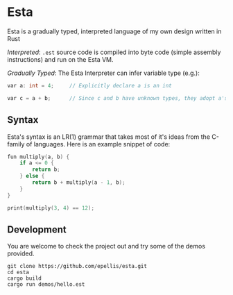 # Esta

Esta is a gradually typed, interpreted language of my own design written in Rust

_Interpreted_: `.est` source code is compiled into byte code (simple assembly instructions)
                and run on the Esta VM.

_Gradually Typed_: The Esta Interpreter can infer variable type (e.g.):
```c
var a: int = 4;     // Explicitly declare a is an int

var c = a + b;      // Since c and b have unknown types, they adopt a's type
```

## Syntax

Esta's syntax is an LR(1) grammar that takes most of it's ideas from
the C-family of languages. Here is an example snippet of code:
```c
fun multiply(a, b) {
    if a <= 0 {
        return b;
    } else {
        return b + multiply(a - 1, b);
    }
}

print(multiply(3, 4) == 12);
```

## Development

You are welcome to check the project out and try some of the demos provided.
```
git clone https://github.com/epellis/esta.git
cd esta
cargo build
cargo run demos/hello.est
```

